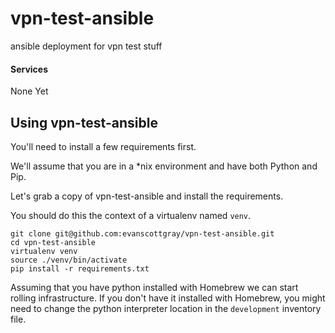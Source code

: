 vpn-test-ansible
===========

ansible deployment for vpn test stuff


#### Services

None Yet

## Using vpn-test-ansible

You'll need to install a few requirements first.

We'll assume that you are in a \*nix environment and have both Python and Pip.

Let's grab a copy of vpn-test-ansible and install the requirements. 

You should do this the context of a virtualenv named `venv`.
```shell
git clone git@github.com:evanscottgray/vpn-test-ansible.git
cd vpn-test-ansible
virtualenv venv
source ./venv/bin/activate
pip install -r requirements.txt
```

Assuming that you have python installed with Homebrew we can start rolling
infrastructure. If you don't have it installed with Homebrew, you might need to
change the python interpreter location in the `development` inventory file.
